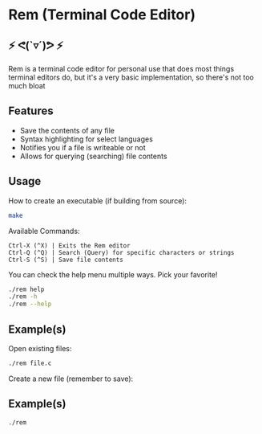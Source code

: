 # Rem (Terminal Code Editor)

## ⚡ ᕙ(`▿´)ᕗ ⚡

Rem is a terminal code editor for personal use that does most things terminal editors do, but it's a very basic implementation, so there's not too much bloat

## Features
- Save the contents of any file
- Syntax highlighting for select languages
- Notifies you if a file is writeable or not
- Allows for querying (searching) file contents

## Usage
How to create an executable (if building from source):
```bash
make
```

Available Commands:
```
Ctrl-X (^X) | Exits the Rem editor
Ctrl-Q (^Q) | Search (Query) for specific characters or strings
Ctrl-S (^S) | Save file contents
```

You can check the help menu multiple ways. Pick your favorite!
```bash
./rem help
./rem -h
./rem --help
```

## Example(s)

Open existing files:
```bash
./rem file.c
```

Create a new file (remember to save):
## Example(s)
```bash
./rem
```